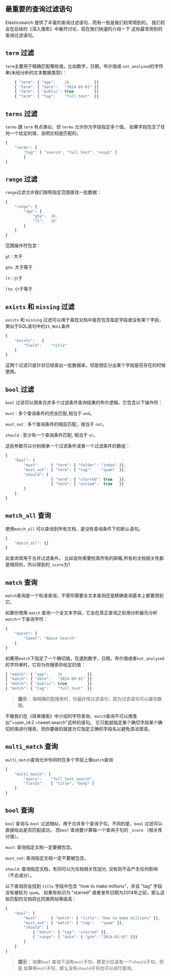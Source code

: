 ## 最重要的查询过滤语句

Elasticsearch 提供了丰富的查询过滤语句，而有一些是我们较常用到的。
我们将会在后续的《深入搜索》中展开讨论，现在我们快速的介绍一下
这些最常用到的查询过滤语句。

## `term` 过滤

`term`主要用于精确匹配哪些值，比如数字，日期，布尔值或 `not_analyzed`的字符串(未经分析的文本数据类型)：


```Javascript
    { "term": { "age":    26           }}
    { "term": { "date":   "2014-09-01" }}
    { "term": { "public": true         }}
    { "term": { "tag":    "full_text"  }}
```

## `terms` 过滤

`terms` 跟 `term` 有点类似，但 `terms` 允许你为字段指定多个值。
如果字段包含了任何一个给定的值，说明文档是匹配的。

```Javascript
{
    "terms": {
        "tag": [ "search", "full_text", "nosql" ]
        }
}
```

## `range` 过滤

`range`过滤允许我们按照指定范围查找一批数据：

```Javascript
{
    "range": {
        "age": {
            "gte":  20,
            "lt":   30
        }
    }
}
```

范围操作符包含：

`gt` :    大于

`gte`:    大于等于

`lt` :    小于

`lte`:    小于等于


## `exists` 和 `missing` 过滤

`exists` 和 `missing` 过滤可以用于查找文档中是否包含指定字段或没有某个字段，类似于SQL语句中的`IS_NULL`条件

```Javascript
{
    "exists":   {
        "field":    "title"
    }
}
```
这两个过滤只是针对已经查出一批数据来，但是想区分出某个字段是否存在的时候使用。

## `bool` 过滤

`bool` 过滤可以用来合并多个过滤条件查询结果的布尔逻辑，它包含以下操作符：

`must`      : 多个查询条件的完全匹配,相当于 `and`。

`must_not`  : 多个查询条件的相反匹配，相当于 `not`。

`should`    : 至少有一个查询条件匹配, 相当于 `or`。


这些参数可以分别继承一个过滤条件或者一个过滤条件的数组：

```Javascript
{
    "bool": {
        "must":     { "term": { "folder": "inbox" }},
        "must_not": { "term": { "tag":    "spam"  }},
        "should": [
                    { "term": { "starred": true   }},
                    { "term": { "unread":  true   }}
        ]
    }
}
```

## `match_all` 查询

使用`match_all` 可以查询到所有文档，是没有查询条件下的默认语句。

```Javascript
{
    "match_all": {}
}
```

此查询常用于合并过滤条件。
比如说你需要检索所有的邮箱,所有的文档相关性都是相同的，所以得到的`_score`为1


## `match` 查询

`match`查询是一个标准查询，不管你需要全文本查询还是精确查询基本上都要用到它。

如果你使用 `match` 查询一个全文本字段，它会在真正查询之前用分析器先分析`match`一下查询字符：

```Javascript
{
    "match": {
        "tweet": "About Search"
    }
}
```

如果用`match`下指定了一个确切值，在遇到数字，日期，布尔值或者`not_analyzed` 的字符串时，它将为你搜索你给定的值：

```Javascript
{ "match": { "age":    26           }}
{ "match": { "date":   "2014-09-01" }}
{ "match": { "public": true         }}
{ "match": { "tag":    "full_text"  }}
```

>**提示**：
>做精确匹配搜索时，你最好用过滤语句，因为过滤语句可以缓存数据。

不像我们在《简单搜索》中介绍的字符查询，`match`查询不可以用类似"+user_id:2 +tweet:search"这样的语句。
它只能就指定某个确切字段某个确切的值进行搜索，而你要做的就是为它指定正确的字段名以避免语法错误。

## `multi_match` 查询

`multi_match`查询允许你同时在多个字段上做`match`查询

```Javascript
{
    "multi_match": {
        "query":    "full text search",
        "fields":   [ "title", "body" ]
    }
}
```

## `bool` 查询

`bool` 查询与 `bool` 过滤相似，用于合并多个查询子句。不同的是，`bool` 过滤可以直接给出是否匹配成功，
而`bool` 查询要计算每一个查询子句的 `_score` （相关性分值）。

`must`:        查询指定文档一定要被包含。

`must_not`:    查询指定文档一定不要被包含。

`should`:     查询指定文档，有则可以为文档相关性加分, 没有则不会产生任何影响（不会减分）。

以下查询将会找到 `title` 字段中包含 "how to make millions"，并且 "tag" 字段没有被标为 `spam`。
如果有标识为 "starred" 或者发布日期为2014年之前，那么这些匹配的文档将比同类网站等级高：

```Javascript
{
    "bool": {
        "must":     { "match": { "title": "how to make millions" }},
        "must_not": { "match": { "tag":   "spam" }},
        "should": [
            { "match": { "tag": "starred" }},
            { "range": { "date": { "gte": "2014-01-01" }}}
        ]
    }
}
```

>**提示**：
>如果`bool` 查询下没有`must`子句，那至少应该有一个`should`子句。但是
如果有`must`子句，那么没有`should`子句也可以进行查询。
